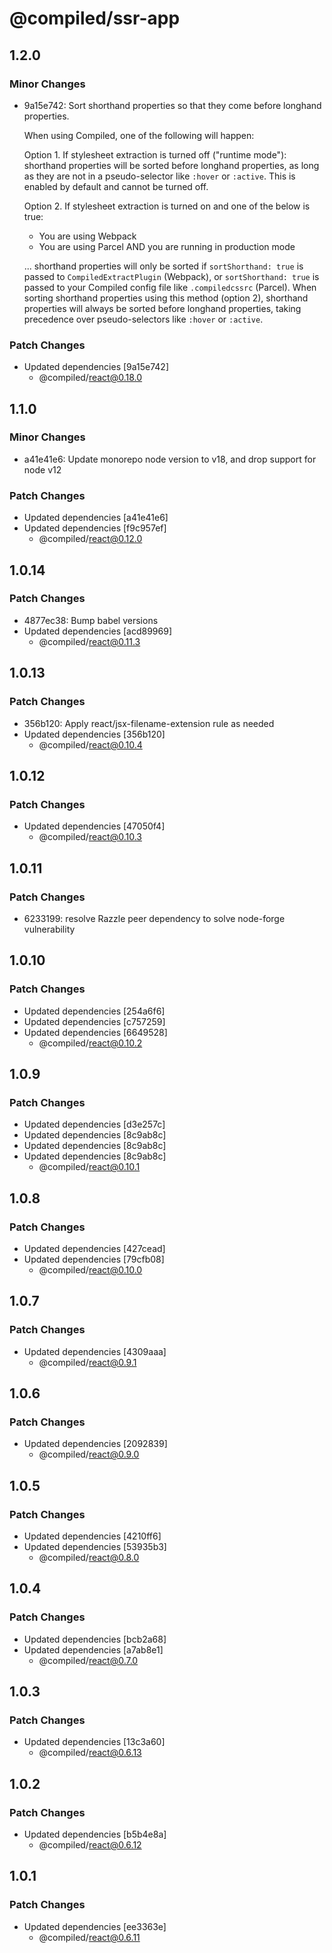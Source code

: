 # @compiled/ssr-app

## 1.2.0

### Minor Changes

- 9a15e742: Sort shorthand properties so that they come before longhand properties.

  When using Compiled, one of the following will happen:

  Option 1. If stylesheet extraction is turned off ("runtime mode"): shorthand properties will be sorted before longhand properties, as long as they are not in a pseudo-selector like `:hover` or `:active`. This is enabled by default and cannot be turned off.

  Option 2. If stylesheet extraction is turned on and one of the below is true:

  - You are using Webpack
  - You are using Parcel AND you are running in production mode

  ... shorthand properties will only be sorted if `sortShorthand: true` is passed to `CompiledExtractPlugin` (Webpack), or `sortShorthand: true` is passed to your Compiled config file like `.compiledcssrc` (Parcel). When sorting shorthand properties using this method (option 2), shorthand properties will always be sorted before longhand properties, taking precedence over pseudo-selectors like `:hover` or `:active`.

### Patch Changes

- Updated dependencies [9a15e742]
  - @compiled/react@0.18.0

## 1.1.0

### Minor Changes

- a41e41e6: Update monorepo node version to v18, and drop support for node v12

### Patch Changes

- Updated dependencies [a41e41e6]
- Updated dependencies [f9c957ef]
  - @compiled/react@0.12.0

## 1.0.14

### Patch Changes

- 4877ec38: Bump babel versions
- Updated dependencies [acd89969]
  - @compiled/react@0.11.3

## 1.0.13

### Patch Changes

- 356b120: Apply react/jsx-filename-extension rule as needed
- Updated dependencies [356b120]
  - @compiled/react@0.10.4

## 1.0.12

### Patch Changes

- Updated dependencies [47050f4]
  - @compiled/react@0.10.3

## 1.0.11

### Patch Changes

- 6233199: resolve Razzle peer dependency to solve node-forge vulnerability

## 1.0.10

### Patch Changes

- Updated dependencies [254a6f6]
- Updated dependencies [c757259]
- Updated dependencies [6649528]
  - @compiled/react@0.10.2

## 1.0.9

### Patch Changes

- Updated dependencies [d3e257c]
- Updated dependencies [8c9ab8c]
- Updated dependencies [8c9ab8c]
- Updated dependencies [8c9ab8c]
  - @compiled/react@0.10.1

## 1.0.8

### Patch Changes

- Updated dependencies [427cead]
- Updated dependencies [79cfb08]
  - @compiled/react@0.10.0

## 1.0.7

### Patch Changes

- Updated dependencies [4309aaa]
  - @compiled/react@0.9.1

## 1.0.6

### Patch Changes

- Updated dependencies [2092839]
  - @compiled/react@0.9.0

## 1.0.5

### Patch Changes

- Updated dependencies [4210ff6]
- Updated dependencies [53935b3]
  - @compiled/react@0.8.0

## 1.0.4

### Patch Changes

- Updated dependencies [bcb2a68]
- Updated dependencies [a7ab8e1]
  - @compiled/react@0.7.0

## 1.0.3

### Patch Changes

- Updated dependencies [13c3a60]
  - @compiled/react@0.6.13

## 1.0.2

### Patch Changes

- Updated dependencies [b5b4e8a]
  - @compiled/react@0.6.12

## 1.0.1

### Patch Changes

- Updated dependencies [ee3363e]
  - @compiled/react@0.6.11
